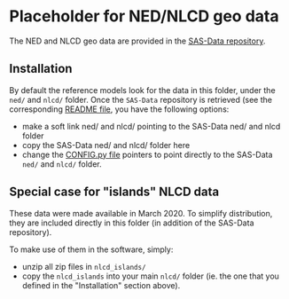 # Placeholder for NED/NLCD geo data

The NED and NLCD geo data are provided in the [SAS-Data repository](https://github.com/Wireless-Innovation-Forum/SAS-Data).

## Installation

By default the reference models look for the data in this folder, under the `ned/` and `nlcd/` folder. Once the `SAS-Data` repository is retrieved (see the corresponding [README file](https://github.com/Wireless-Innovation-Forum/SAS-Data/README.md), you have the following options:

 - make a soft link ned/ and nlcd/ pointing to the SAS-Data ned/ and nlcd folder
 - copy the SAS-Data ned/ and nlcd/ folder here
 - change the [CONFIG.py file](https://github.com/Wireless-Innovation-Forum/Spectrum-Access-System/blob/master/src/harness/reference_models/geo/CONFIG.py) pointers to point directly to the SAS-Data `ned/` and `nlcd/` folder.

## Special case for "islands" NLCD data

These data were made available in March 2020. To simplify distribution,
they are included directly in this folder (in addition of the SAS-Data
repository).

To make use of them in the software, simply:

 - unzip all zip files in `nlcd_islands/`
 - copy the `nlcd_islands` into your main `nlcd/` folder (ie. the one
 that you defined in the "Installation" section above).
